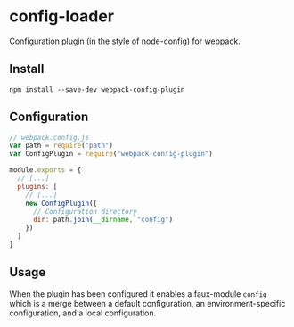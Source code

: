 # config-loader
Configuration plugin (in the style of node-config) for webpack.

## Install

```
npm install --save-dev webpack-config-plugin
```

## Configuration

```js
// webpack.config.js
var path = require("path")
var ConfigPlugin = require("webpack-config-plugin")

module.exports = {
  // [...]
  plugins: [
    // [...]
    new ConfigPlugin({
      // Configuration directory
      dir: path.join(__dirname, "config")
    })
  ]
}
```

## Usage

When the plugin has been configured it enables a faux-module `config` which
is a merge between a default configuration, an environment-specific
configuration, and a local configuration.

